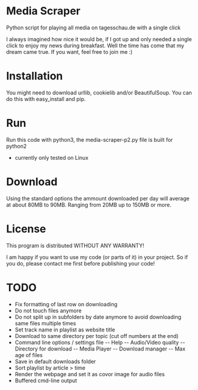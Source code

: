Media Scraper
=============

Python script for playing all media on tagesschau.de with a single click


I always imagined how nice it would be, if I got up and only needed a single click to enjoy my news during breakfast.
Well the time has come that my dream came true.
If you want, feel free to join me :)


Installation
============

You might need to download urllib, cookielib and/or BeautifulSoup.
You can do this with easy_install and pip.

Run
===

Run this code with python3, the media-scraper-p2.py file is built for python2
- currently only tested on Linux

Download
========

Using the standard options the ammount downloaded per day will average at about 80MB to 90MB.
Ranging from 20MB up to 150MB or more.

License
=======

This program is distributed WITHOUT ANY WARRANTY!

I am happy if you want to use my code (or parts of it) in your project.
So if you do, please contact me first before publishing your code!

TODO
====
- Fix formatting of last row on downloading
- Do not touch files anymore
- Do not split up in subfolders by date anymore to avoid downloading same files multiple times
- Set track name in playlist as website title
- Download to same directory per topic (cut off numbers at the end)
- Command line options / settings file
-- Help
-- Audio/Video quality
-- Directory for download
-- Media Player
-- Download manager
-- Max age of files
- Save in default downloads folder
- Sort playlist by article > time
- Render the webpage and set it as covor image for audio files
- Buffered cmd-line output

